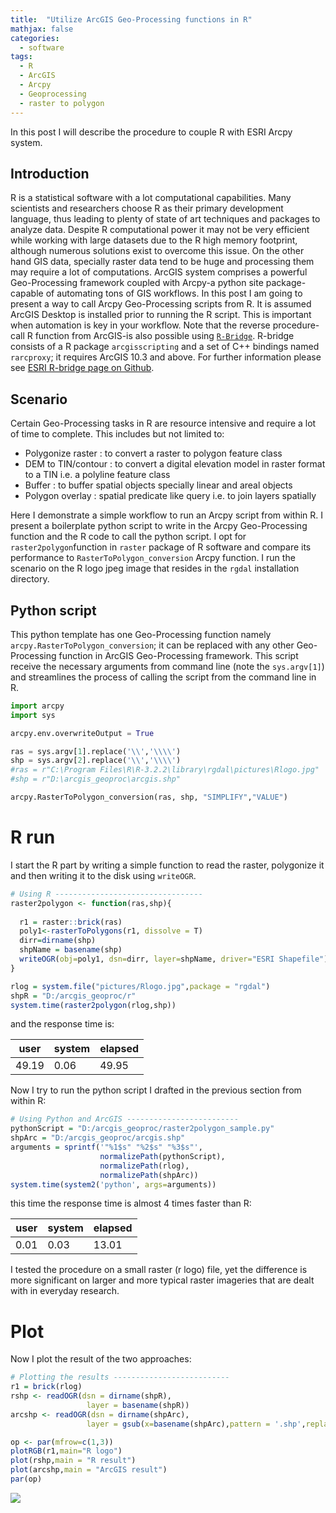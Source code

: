 ```yaml
---
title:  "Utilize ArcGIS Geo-Processing functions in R"
mathjax: false
categories: 
  - software
tags:
  - R
  - ArcGIS
  - Arcpy
  - Geoprocessing
  - raster to polygon
---
```


In this post I will describe the procedure to couple R with ESRI Arcpy system.

## Introduction

R is a statistical software with a lot computational capabilities. Many scientists and researchers choose R as their primary development language, thus leading to plenty of state of art techniques and packages to analyze data.
Despite R computational power it may not be very efficient while working with large datasets due to the R high memory footprint, although numerous solutions exist to overcome this issue. On the other hand GIS data, specially raster data tend to be huge and processing them may require a lot of computations. ArcGIS system comprises a powerful Geo-Processing framework coupled with Arcpy-a python site package-capable of automating tons of GIS workflows. 
In this post I am going to present a way to call Arcpy Geo-Processing scripts from R. It is assumed ArcGIS Desktop is installed prior to running the R script. This is important when automation is key in your workflow.
Note that the reverse procedure-call R function from ArcGIS-is also possible using [`R-Bridge`](https://github.com/R-ArcGIS/r-bridge). R-bridge consists of a R package `arcgisscripting` and a set of C++ bindings named `rarcproxy`; it requires ArcGIS 10.3 and above. For further information please see [ESRI R-bridge page on Github](https://r-arcgis.github.io).

## Scenario
Certain Geo-Processing tasks in R are resource intensive and require a lot of time to complete. This includes but not limited to:

- Polygonize raster : to convert a raster to polygon feature class
- DEM to TIN/contour : to convert a digital elevation model in raster format to a TIN i.e. a polyline feature class
- Buffer : to buffer spatial objects specially linear and areal objects
- Polygon overlay : spatial predicate like query i.e. to join layers spatially

Here I demonstrate a simple workflow to run an Arcpy script from within R. I present a boilerplate python script to write in the Arcpy Geo-Processing function and the R code to call the python script. I opt for `raster2polygon`function in `raster` package of R software and compare its performance to `RasterToPolygon_conversion` Arcpy function. I run the scenario on the R logo jpeg image that resides in the `rgdal` installation directory.

## Python script
This python template has one Geo-Processing function namely `arcpy.RasterToPolygon_conversion`; it can be replaced with any other Geo-Processing function in ArcGIS Geo-Processing framework. This script receive the necessary arguments from command line (note the `sys.argv[1]`) and streamlines the process of calling the script from the command line in R.

```python
import arcpy
import sys

arcpy.env.overwriteOutput = True

ras = sys.argv[1].replace('\\','\\\\')
shp = sys.argv[2].replace('\\','\\\\')
#ras = r"C:\Program Files\R\R-3.2.2\library\rgdal\pictures\Rlogo.jpg"
#shp = r"D:\arcgis_geoproc\arcgis.shp"

arcpy.RasterToPolygon_conversion(ras, shp, "SIMPLIFY","VALUE")
```

# R run
I start the R part by writing a simple function to read the raster, polygonize it and then writing it to the disk using `writeOGR`.

```R
# Using R ---------------------------------
raster2polygon <- function(ras,shp){
  
  r1 = raster::brick(ras)
  poly1<-rasterToPolygons(r1, dissolve = T)
  dirr=dirname(shp)
  shpName = basename(shp)
  writeOGR(obj=poly1, dsn=dirr, layer=shpName, driver="ESRI Shapefile")
}

rlog = system.file("pictures/Rlogo.jpg",package = "rgdal")
shpR = "D:/arcgis_geoproc/r"
system.time(raster2polygon(rlog,shp))
```

and the response time is:

|user|system|elapsed|
--|--|--|
49.19|0.06|49.95|

Now I try to run the python script I drafted in the previous section from within R:

```R
# Using Python and ArcGIS -------------------------
pythonScript = "D:/arcgis_geoproc/raster2polygon_sample.py"
shpArc = "D:/arcgis_geoproc/arcgis.shp"
arguments = sprintf('"%1$s" "%2$s" "%3$s"',
                    normalizePath(pythonScript),
                    normalizePath(rlog),
                    normalizePath(shpArc))
system.time(system2('python', args=arguments))
```

this time the response time is almost 4 times faster than R:

|user|system|elapsed|
--|--|--|
0.01|0.03|13.01|

I tested the procedure on a small raster (r logo) file, yet the difference is more significant on  larger and more typical raster imageries that are dealt with in everyday research.

# Plot
Now I plot the result of the two approaches:

```R
# Plotting the results --------------------------
r1 = brick(rlog)
rshp <- readOGR(dsn = dirname(shpR), 
                 layer = basename(shpR))
arcshp <- readOGR(dsn = dirname(shpArc), 
                 layer = gsub(x=basename(shpArc),pattern = '.shp',replacement = '',fixed = T) )

op <- par(mfrow=c(1,3))
plotRGB(r1,main="R logo")
plot(rshp,main = "R result")
plot(arcshp,main = "ArcGIS result")
par(op)
```

![]({{base_path}}/images/Rmarkdown_files/R-arcgis-compare.png)